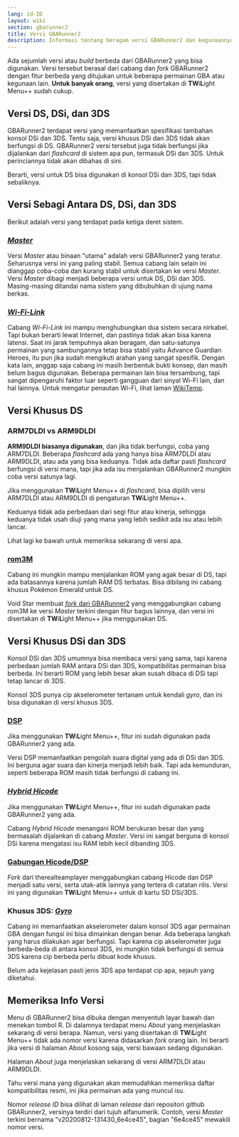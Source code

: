 ```yaml
---
lang: id-ID
layout: wiki
section: gbarunner2
title: Versi GBARunner2
description: Informasi tentang beragam versi GBARunner2 dan kegunaannya
---
```



Ada sejumlah versi atau *build* berbeda dari GBARunner2 yang bisa digunakan. Versi tersebut berasal dari cabang dan *fork* GBARunner2 dengan fitur berbeda yang ditujukan untuk beberapa permainan GBA atau kegunaan lain. **Untuk banyak orang**, versi yang disertakan di **TW**i**L**ight Menu++ sudah cukup.

## Versi DS, DSi, dan 3DS

GBARunner2 terdapat versi yang memanfaatkan spesifikasi tambahan konsol DSi dan 3DS. Tentu saja, versi khusus DSi dan 3DS tidak akan berfungsi di DS. GBARunner2 versi tersebut juga tidak berfungsi jika dijalankan dari *flashcard* di sistem apa pun, termasuk DSi dan 3DS. Untuk perinciannya tidak akan dibahas di sini.

Berarti, versi untuk DS bisa digunakan di konsol DSi dan 3DS, tapi tidak sebaliknya.

## Versi Sebagi Antara DS, DSi, dan 3DS

Berikut adalah versi yang terdapat pada ketiga deret sistem.

### [*Master*](https://github.com/Gericom/GBARunner2/releases)

Versi *Master* atau binaan "utama" adalah versi GBARunner2 yang teratur. Seharusnya versi ini yang paling stabil. Semua cabang lain selain ini dianggap coba-coba dan kurang stabil untuk disertakan ke versi *Master*. Versi *Master* dibagi menjadi beberapa versi untuk DS, DSi dan 3DS. Masing-masing ditandai nama sistem yang dibubuhkan di ujung nama berkas.

### [*Wi-Fi-Link*](https://github.com/Gericom/GBARunner2/releases/tag/v20200217-194452_0b8bbe3)

Cabang *Wi-Fi-Link* ini mampu menghubungkan dua sistem secara nirkabel. Tapi bukan berarti lewat Internet, dan pastinya tidak akan bisa karena latensi. Saat ini jarak tempuhnya akan beragam, dan satu-satunya permainan yang sambungannya tetap bisa stabil yaitu Advance Guardian Heroes, itu pun jika sudah mengikuti arahan yang sangat spesifik. Dengan kata lain, anggap saja cabang ini masih berbentuk bukti konsep, dan masih belum bagus digunakan. Beberapa permainan lain bisa tersambung, tapi sangat dipengaruhi faktor luar seperti gangguan dari sinyal Wi-Fi lain, dan hal lainnya. Untuk mengatur penautan Wi-Fi, lihat laman [WikiTemp](https://wiki.gbatemp.net/wiki/GBARunner2/Link).

## Versi Khusus DS

### ARM7DLDI vs ARM9DLDI

**ARM9DLDI biasanya digunakan**, dan jika tidak berfungsi, coba yang ARM7DLDI. Beberapa *flashcard* ada yang hanya bisa ARM7DLDI atau ARM9DLDI, atau ada yang bisa keduanya. Tidak ada daftar pasti *flashcard* berfungsi di versi mana, tapi jika ada isu menjalankan GBARunner2 mungkin coba versi satunya lagi.

Jika menggunakan **TW**i**L**ight Menu++ di *flashcard*, bisa dipilih versi ARM7DLDI atau ARM9DLDI di pengaturan **TW**i**L**ight Menu++.

Keduanya tidak ada perbedaan dari segi fitur atau kinerja, sehingga keduanya tidak usah diuji yang mana yang lebih sedikit ada isu atau lebih lancar.

Lihat lagi ke bawah untuk memeriksa sekarang di versi apa.

### [rom3M](https://github.com/Gericom/GBARunner2/releases/tag/v20190911-201047_371815e)

Cabang ini mungkin mampu menjalankan ROM yang agak besar di DS, tapi ada batasannya karena jumlah RAM DS terbatas. Bisa dibilang ini cabang khusus Pokémon Emerald untuk DS.

Void Star membuat [ *fork* dari GBARunner2](https://github.com/unresolvedsymbol/GBARunner2-DSL-Enhanced/releases) yang menggabungkan cabang rom3M ke versi *Master* terkini dengan fitur bagus lainnya, dan versi ini disertakan di **TW**i**L**ight Menu++ jika menggunakan DS.

## Versi Khusus DSi dan 3DS

Konsol DSi dan 3DS umumnya bisa membaca versi yang sama, tapi karena perbedaan jumlah RAM antara DSi dan 3DS, kompatibilitas permainan bisa berbeda. Ini berarti ROM yang lebih besar akan susah dibaca di DSi tapi tetap lancar di 3DS.

Konsol 3DS punya cip akselerometer tertanam untuk kendali *gyro*, dan ini bisa digunakan di versi khusus 3DS.

### [DSP](https://github.com/Gericom/GBARunner2/releases/tag/v20200809-113646_551ae99_dsp-audio)

Jika menggunakan **TW**i**L**ight Menu++, fitur ini sudah digunakan pada GBARunner2 yang ada.

Versi DSP memanfaatkan pengolah suara digital yang ada di DSi dan 3DS. Ini berguna agar suara dan kinerja menjadi lebih baik. Tapi ada kemunduran, seperti beberapa ROM masih tidak berfungsi di cabang ini.

### [*Hybrid Hicode*](https://github.com/Gericom/GBARunner2/releases/tag/v20200812-130512_d5dc8d8)

Jika menggunakan **TW**i**L**ight Menu++, fitur ini sudah digunakan pada GBARunner2 yang ada.

Cabang *Hybrid Hicode* menangani ROM berukuran besar dan yang bermasalah dijalankan di cabang *Master*. Versi ini sangat berguna di konsol DSi karena mengatasi isu RAM lebih kecil dibanding 3DS.

### [Gabungan Hicode/DSP](https://github.com/therealteamplayer/GBARunner2/releases/tag/v20210911-merges-and-tweaks)

*Fork* dari therealteamplayer menggabungkan cabang Hicode dan DSP menjadi satu versi, serta utak-atik lainnya yang tertera di catatan rilis. Versi ini yang digunakan **TW**i**L**ight Menu++ untuk di kartu SD DSi/3DS.

### Khusus 3DS: [*Gyro*](https://github.com/Gericom/GBARunner2/releases/tag/v20191228-021638_ee7f6a0)

Cabang ini memanfaatkan akselerometer dalam konsol 3DS agar permainan GBA dengan fungsi ini bisa dimainkan dengan benar. Ada beberapa langkah yang harus dilakukan agar berfungsi. Tapi karena cip akselerometer juga berbeda-beda di antara konsol 3DS, ini mungkin tidak berfungsi di semua 3DS karena cip berbeda perlu dibuat kode khusus.

Belum ada kejelasan pasti jenis 3DS apa terdapat cip apa, sejauh yang diketahui.

## Memeriksa Info Versi

Menu di GBARunner2 bisa dibuka dengan menyentuh layar bawah dan menekan tombol R. Di dalamnya terdapat menu *About* yang menjelaskan sekarang di versi berapa. Namun, versi yang disertakan di **TW**i**L**ight Menu++ tidak ada nomor versi karena didasarkan *fork* orang lain. Ini berarti jika versi di halaman *About* kosong saja, versi bawaan sedang digunakan.

Halaman *About* juga menjelaskan sekarang di versi ARM7DLDI atau ARM9DLDI.

Tahu versi mana yang digunakan akan memudahkan memeriksa daftar kompatibilitas resmi, ini jika permainan ada yang muncul isu.

Nomor *release ID* bisa dilihat di laman *release* dari repositori github GBARunner2, versinya terdiri dari tujuh alfanumerik. Contoh, versi *Master* terkini bernama "v20200812-131430_6e4ce45", bagian "6e4ce45" mewakili nomor versi.
